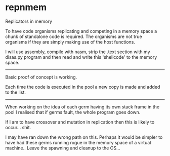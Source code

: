 repnmem
=======

Replicators in memory


To have code organisms replicating and competing in a memory space a chunk of
standalone code is required.  The organisms are not true organisms if they are
simply making use of the host functions.

I will use assembly, compile with nasm, strip the .text section with my disas.py program
and then read and write this 'shellcode' to the memory space.

--------------

Basic proof of concept is working.

Each time the code is executed in the pool a new copy is made and added to the
list.

--------------

When working on the idea of each germ having its own stack frame in the pool I
realised that if germs fault, the whole program goes down.

If I am to have crossover and mutation in replication then this is likely to
occur... shit.

I may have ran down the wrong path on this.  Perhaps it would be simpler to
have had these germs running rogue in the memory space of a virtual machine..
Leave the spawning and cleanup to the OS...
